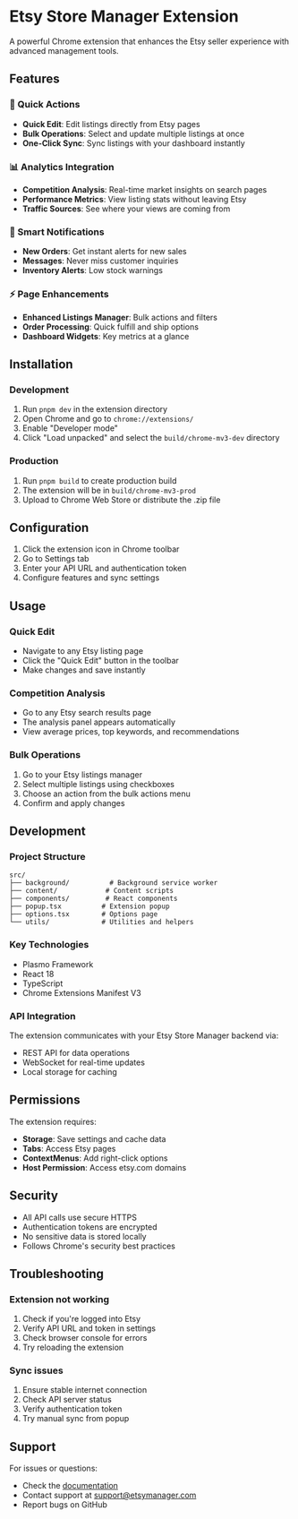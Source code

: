 # Etsy Store Manager Extension

A powerful Chrome extension that enhances the Etsy seller experience with advanced management tools.

## Features

### 🚀 Quick Actions
- **Quick Edit**: Edit listings directly from Etsy pages
- **Bulk Operations**: Select and update multiple listings at once
- **One-Click Sync**: Sync listings with your dashboard instantly

### 📊 Analytics Integration
- **Competition Analysis**: Real-time market insights on search pages
- **Performance Metrics**: View listing stats without leaving Etsy
- **Traffic Sources**: See where your views are coming from

### 🔔 Smart Notifications
- **New Orders**: Get instant alerts for new sales
- **Messages**: Never miss customer inquiries
- **Inventory Alerts**: Low stock warnings

### ⚡ Page Enhancements
- **Enhanced Listings Manager**: Bulk actions and filters
- **Order Processing**: Quick fulfill and ship options
- **Dashboard Widgets**: Key metrics at a glance

## Installation

### Development
1. Run `pnpm dev` in the extension directory
2. Open Chrome and go to `chrome://extensions/`
3. Enable "Developer mode"
4. Click "Load unpacked" and select the `build/chrome-mv3-dev` directory

### Production
1. Run `pnpm build` to create production build
2. The extension will be in `build/chrome-mv3-prod`
3. Upload to Chrome Web Store or distribute the .zip file

## Configuration

1. Click the extension icon in Chrome toolbar
2. Go to Settings tab
3. Enter your API URL and authentication token
4. Configure features and sync settings

## Usage

### Quick Edit
- Navigate to any Etsy listing page
- Click the "Quick Edit" button in the toolbar
- Make changes and save instantly

### Competition Analysis
- Go to any Etsy search results page
- The analysis panel appears automatically
- View average prices, top keywords, and recommendations

### Bulk Operations
1. Go to your Etsy listings manager
2. Select multiple listings using checkboxes
3. Choose an action from the bulk actions menu
4. Confirm and apply changes

## Development

### Project Structure
```
src/
├── background/          # Background service worker
├── content/            # Content scripts
├── components/         # React components
├── popup.tsx          # Extension popup
├── options.tsx        # Options page
└── utils/             # Utilities and helpers
```

### Key Technologies
- Plasmo Framework
- React 18
- TypeScript
- Chrome Extensions Manifest V3

### API Integration
The extension communicates with your Etsy Store Manager backend via:
- REST API for data operations
- WebSocket for real-time updates
- Local storage for caching

## Permissions

The extension requires:
- **Storage**: Save settings and cache data
- **Tabs**: Access Etsy pages
- **ContextMenus**: Add right-click options
- **Host Permission**: Access etsy.com domains

## Security

- All API calls use secure HTTPS
- Authentication tokens are encrypted
- No sensitive data is stored locally
- Follows Chrome's security best practices

## Troubleshooting

### Extension not working
1. Check if you're logged into Etsy
2. Verify API URL and token in settings
3. Check browser console for errors
4. Try reloading the extension

### Sync issues
1. Ensure stable internet connection
2. Check API server status
3. Verify authentication token
4. Try manual sync from popup

## Support

For issues or questions:
- Check the [documentation](https://docs.etsymanager.com)
- Contact support at support@etsymanager.com
- Report bugs on GitHub